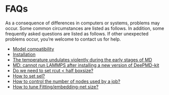 # FAQs

As a consequence of differences in computers or systems, problems may occur. Some common circumstances are listed as follows.
In addition, some frequently asked questions are listed as follows.
If other unexpected problems occur, you’re welcome to contact us for help.

- [Model compatibility](model-compatability.md)
- [Installation](installation.md)
- [The temperature undulates violently during the early stages of MD](md-energy-undulation.md)
- [MD: cannot run LAMMPS after installing a new version of DeePMD-kit](md-version-compatibility.md)
- [Do we need to set rcut < half boxsize?](howtoset-rcut.md)
- [How to set sel?](howtoset-sel.md)
- [How to control the number of nodes used by a job?](howtoset_num_nodes.md)
- [How to tune Fitting/embedding-net size?](howtoset_netsize.md)